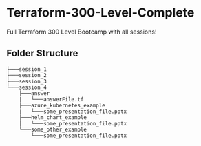 # Terraform-300-Level-Complete

Full Terraform 300 Level Bootcamp with all sessions!

## Folder Structure

```
├───session_1
├───session_2
├───session_3
└───session_4
    ├───answer
    |   └───answerFile.tf
    ├───azure_kubernetes_example
    |   └───some_presentation_file.pptx
    ├───helm_chart_example
    |   └───some_presentation_file.pptx
    └───some_other_example
        └───some_presentation_file.pptx
```

